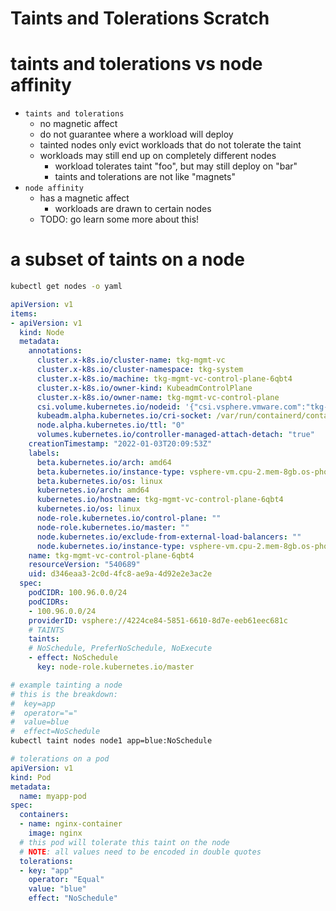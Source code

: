 # Taints and Tolerations Scratch

 # taints and tolerations vs node affinity

 - `taints and tolerations`
    - no magnetic affect
    - do not guarantee where a workload will deploy
    - tainted nodes only evict workloads that do not tolerate the taint
    - workloads may still end up on completely different nodes
      - workload tolerates taint "foo", but may still deploy on "bar"
      - taints and tolerations are not like "magnets"
- `node affinity`
  - has a magnetic affect
    - workloads are drawn to certain nodes
  - TODO: go learn some more about this!


# a subset of taints on a node

```bash
kubectl get nodes -o yaml
```

```yaml
apiVersion: v1
items:
- apiVersion: v1
  kind: Node
  metadata:
    annotations:
      cluster.x-k8s.io/cluster-name: tkg-mgmt-vc
      cluster.x-k8s.io/cluster-namespace: tkg-system
      cluster.x-k8s.io/machine: tkg-mgmt-vc-control-plane-6qbt4
      cluster.x-k8s.io/owner-kind: KubeadmControlPlane
      cluster.x-k8s.io/owner-name: tkg-mgmt-vc-control-plane
      csi.volume.kubernetes.io/nodeid: '{"csi.vsphere.vmware.com":"tkg-mgmt-vc-control-plane-6qbt4"}'
      kubeadm.alpha.kubernetes.io/cri-socket: /var/run/containerd/containerd.sock
      node.alpha.kubernetes.io/ttl: "0"
      volumes.kubernetes.io/controller-managed-attach-detach: "true"
    creationTimestamp: "2022-01-03T20:09:53Z"
    labels:
      beta.kubernetes.io/arch: amd64
      beta.kubernetes.io/instance-type: vsphere-vm.cpu-2.mem-8gb.os-photon
      beta.kubernetes.io/os: linux
      kubernetes.io/arch: amd64
      kubernetes.io/hostname: tkg-mgmt-vc-control-plane-6qbt4
      kubernetes.io/os: linux
      node-role.kubernetes.io/control-plane: ""
      node-role.kubernetes.io/master: ""
      node.kubernetes.io/exclude-from-external-load-balancers: ""
      node.kubernetes.io/instance-type: vsphere-vm.cpu-2.mem-8gb.os-photon
    name: tkg-mgmt-vc-control-plane-6qbt4
    resourceVersion: "540689"
    uid: d346eaa3-2c0d-4fc8-ae9a-4d92e2e3ac2e
  spec:
    podCIDR: 100.96.0.0/24
    podCIDRs:
    - 100.96.0.0/24
    providerID: vsphere://4224ce84-5851-6610-8d7e-eeb61eec681c
    # TAINTS
    taints:
    # NoSchedule, PreferNoSchedule, NoExecute
    - effect: NoSchedule
      key: node-role.kubernetes.io/master
```

```bash
# example tainting a node
# this is the breakdown:
#  key=app
#  operator="="
#  value=blue
#  effect=NoSchedule
kubectl taint nodes node1 app=blue:NoSchedule
```

```yaml
# tolerations on a pod
apiVersion: v1
kind: Pod
metadata:
  name: myapp-pod
spec:
  containers:
  - name: nginx-container
    image: nginx
  # this pod will tolerate this taint on the node
  # NOTE: all values need to be encoded in double quotes
  tolerations:
  - key: "app"
    operator: "Equal"
    value: "blue"
    effect: "NoSchedule"
```


